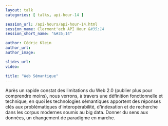 ```yaml
---
layout: talk
categories: [ talks, api-hour-14 ]

session_url: /api-hours/api-hour-14.html
session_name: Clermont'ech API Hour &#35;14
session_short_name: "&#35;14"

author: Cédric Klein
author_url:
author_image:

slides_url:
video:

title: "Web Sémantique"
---
```


Après un rapide constat des limitations du Web 2.0 (publier plus pour
comprendre moins), nous verrons, à travers une définition fonctionnelle et
technique, en quoi les technologies sémantiques apportent des réponses clés aux
problématiques d'interopérabilité, d'indexation et de recherche dans les corpus
modernes soumis au big data. Donner du sens aux données, un changement de
paradigme en marche.
